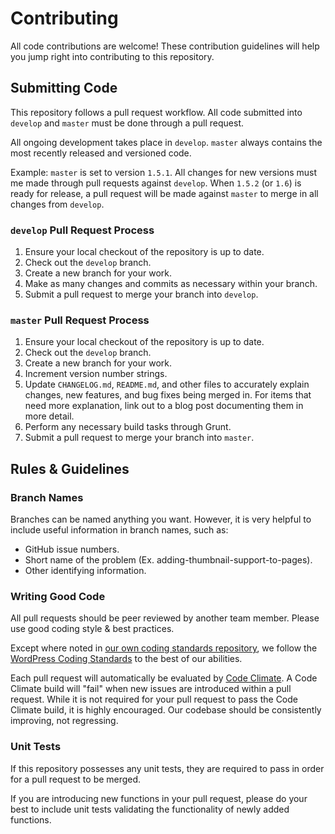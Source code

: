 # Contributing

All code contributions are welcome! These contribution guidelines will help you
 jump right into contributing to this repository.

## Submitting Code

This repository follows a pull request workflow. All code submitted into
`develop` and `master` must be done through a pull request.

All ongoing development takes place in `develop`. `master` always contains the
 most recently released and versioned code.

Example: `master` is set to version `1.5.1`. All changes for new versions must
 me made through pull requests against `develop`. When `1.5.2` (or `1.6`) is
 ready for release, a pull request will be made against `master` to merge in
 all changes from `develop`.

### `develop` Pull Request Process

1. Ensure your local checkout of the repository is up to date.
1. Check out the `develop` branch.
1. Create a new branch for your work.
1. Make as many changes and commits as necessary within your branch.
1. Submit a pull request to merge your branch into `develop`.

### `master` Pull Request Process

1. Ensure your local checkout of the repository is up to date.
1. Check out the `develop` branch.
1. Create a new branch for your work.
1. Increment version number strings.
1. Update `CHANGELOG.md`, `README.md`, and other files to accurately explain
 changes, new features, and bug fixes being merged in. For items that need more
 explanation, link out to a blog post documenting them in more detail.
1. Perform any necessary build tasks through Grunt.
1. Submit a pull request to merge your branch into `master`.

## Rules & Guidelines

### Branch Names

Branches can be named anything you want. However, it is very helpful to include
 useful information in branch names, such as:

* GitHub issue numbers.
* Short name of the problem (Ex. adding-thumbnail-support-to-pages).
* Other identifying information.

### Writing Good Code

All pull requests should be peer reviewed by another team member. Please use
 good coding style & best practices.

Except where noted in [our own coding standards repository](https://github.com/bu-ist/coding-standards),
 we follow the [WordPress Coding Standards](https://make.wordpress.org/core/handbook/best-practices/coding-standards/)
 to the best of our abilities.

Each pull request will automatically be evaluated by [Code Climate](https://codeclimate.com/).
 A Code Climate build will "fail" when new issues are introduced within a pull
 request. While it is not required for your pull request to pass the Code
 Climate build, it is highly encouraged. Our codebase should be consistently
 improving, not regressing.

### Unit Tests

If this repository possesses any unit tests, they are required to pass in order
 for a pull request to be merged.

If you are introducing new functions in your pull request, please do your best
 to include unit tests validating the functionality of newly added functions.